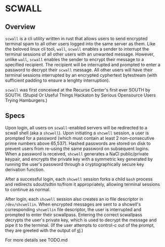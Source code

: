 # SCWALL

## Overview

`scwall` is a cli utility written in rust that allows users to send encrypted terminal spam to all other users logged into the same server as them. Like the beloved linux cli tool, `wall`, `scwall` enables a sender to interrupt the terminal sessions of all other users with an unwanted message. However, unlike `wall`, `scwall` enables the sender to encrypt their message to a specified recipient. The recipient will be interrupted and prompted to enter a password to decrypt their `scwall` message. All other users will have their terminal sessions interrupted by an encrypted cyphertext bytestream (with sufficient padding to ensure a lenghty interruption).

`scwall` was first conceived at the Recurse Center's first ever SOUTH by SOUTH. (Stupid Or Useful Things Hackaton by Serious Opensource Users Trying Hamburgers.)

## Specs

Upon login, all users on `scwall`-enabled servers will be redirected to a scwall shell (aka a `shcwell`). Upon initiating a `shcwell` session, a user is prompted for a password (which must contain at least 2 non-consecutive prime numbers above 65,537). Hashed passwords are stored on disk to prevent users from re-using the same password on subsequent logins. When a password is received, `shcwell` generates a NaCl public/private keypair, and encrypts the private key with a symmetric key generated by running the user's password through a cryptographically secure key derivation function.

After a successful login, each `shcwell` session forks a child `bash` process and redirects sdout/sdtin to/from it appropriately, allowing terminal sessions to continue as normal.

After login, each `shcwell` session also creates an io file descriptor in `/dev/shcwellin`. When encrypted messages are sent to a shcwell's corresponding `shcwellin` file descriptor, the user is interrupted and prompted to enter their scwallpass. Entering the correct scwallpass decrypts the user's private key, which is used to decrypt the message and pipe it to the terminal. (If the user attempts to control-c out of the prompt, they are greeted with the output of [sl](https://www.cyberciti.biz/tips/displays-animations-when-accidentally-you-type-sl-instead-of-ls.html).)

For more details see TODO.md
